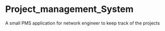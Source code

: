 # Project_management_System
 A small PMS application for network engineer to keep track of the projects
